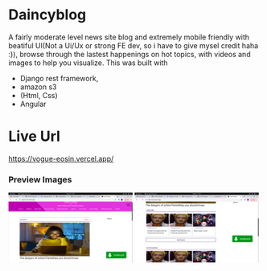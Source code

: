 # Daincyblog
A fairly moderate level news site blog and extremely mobile friendly with beatiful UI(Not a Ui/Ux or strong FE dev, so i have to give mysel credit haha :)), browse through the lastest happenings on hot topics, with videos and images to help you visualize.
This was built with
- Django rest framework, 
- amazon s3
- (Html, Css)
- Angular

# Live Url
https://vogue-eosin.vercel.app/

### Preview Images

<p float="middle">
  <img src="github-images/1a.png" width="49%" />
  <img src="github-images/1b.png" width="49%" />
</p>
